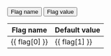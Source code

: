 <!-- Vue 2.x  -->
<script>
  new Vue({
    el: '#example_vue',
    // Options...
      methods: {
        multiple: function (event) {
          this.hide()
          this.show()
        },
        hide:  function (event) {

        },
        show: function (event) {

        }
      },
      data() {
          return {
              // flag_name: true,
              // flag_value: false,
              flags: {},
              isHidden: false,
          };
      },
      created() {
          fetch('arches_flags.json')
              .then(response => response.json())
              .then(data => {
                  const recoPrefixes = [
                      "B0ECAL",
                      "B0TRK",
                      "BEMC",
                      "BTOF",
                      "BTRK",
                      "BVTX",
                      "ECGEM",
                      "ECTOF",
                      "ECTRK",
                      "EEMC",
                      "FOFFMTRK",
                      "HCAL",
                      "MPGD",
                      "RICH",
                      "RPOTS",
                      "ZDC",
                      "Tracking",
                      "Reco",
                      "Digi",
                      "Calorimetry"
                  ];

                  let filtredData = data.filter(el => {
                      /*
                                                   for r in all_records
                             if r[0].casefold().startswith(reco_prefix.lower())
                             and 'LogLevel' not in r[0]
                             and 'InputTags' not in r[0]
                             and 'input_tags' not in r[0]
                             and 'verbose' not in r[0]]
                       */

                      for(let i=0; i<recoPrefixes.length; i++) {
                          let prefix = recoPrefixes[i];
                          console.log(prefix.toUpperCase());
                          if(el[0].toUpperCase().startsWith(prefix.toUpperCase())) {
                              return true;
                          }
                      }
                      return false;
                  });

                  this.flags = filtredData;
              })
              .catch(err => console.log(err));
      },
      computed: {
          filteredMovies() {
              return this.movies.filter((movie) => movie.director.id === 18);
          },
      },
  });
</script>

<div id="example_vue">
    <button type="button" v-on:click="isHidden = !isHidden">Flag name</button>
<!--    <button type="button" v-on:click="multiple">Flag name</button>-->
    <button @click=true>Flag value</button>
    <table>
        <thead>
            <tr>
                <th v-if="!isHidden">Flag name</th>
                <th ref="th">Default value</th>
<!--                <th>Description</th>-->
<!--                <th>Description</th>-->
            </tr>
        </thead>
        <tbody>
            <tr v-for="flag in flags">
                <td v-if="!isHidden">{{ flag[0] }}</td>
                <td ref="td">{{ flag[1] }}</td>
<!--                <td>{{ flag[2] }}</td>-->
<!--                <td>{{ flag[3] }}</td>-->
<!--                <td v-if="flag_value">{{ flag[1] }}</td>-->
            </tr>
        </tbody>
    </table>
</div>


<!--<script src="https://cdnjs.cloudflare.com/ajax/libs/vue/2.5.17/vue.js"></script>-->

<!--<main id="vue-app">-->
<!--  <div ref="div">Hello world</div>-->
<!--  <button type="button" v-on:click="hideElements()">Hide!</button>-->
<!--  <button type="button" v-on:click="showElements()">Show!</button>-->
<!--</main>-->

<!--<script>-->
<!--    var app = new Vue({-->
<!--        el: "#vue-app",-->
<!--        methods: {-->

<!--            hideElements: function () {-->
<!--                this.$refs.div.style.display = "none";-->
<!--            },-->
<!--            showElements: function () {-->
<!--                this.$refs.div.style.display = "inherit";-->

<!--            }-->
<!--        }-->
<!--    });-->
<!--</script>-->

